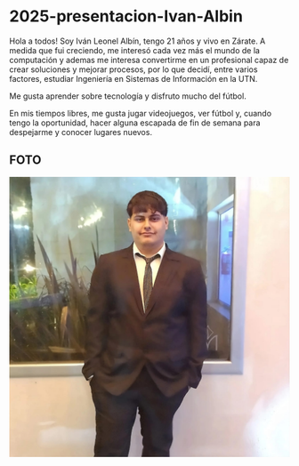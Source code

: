 # 2025-presentacion-Ivan-Albin
Hola a todos! Soy Iván Leonel Albín, tengo 21 años y vivo en Zárate. A medida que fui creciendo, me interesó cada vez más el mundo de la computación y ademas me interesa convertirme en un profesional capaz de crear soluciones y mejorar procesos, por lo que decidí, entre varios factores, estudiar Ingeniería en Sistemas de Información en la UTN.

Me gusta aprender sobre tecnología y disfruto mucho del fútbol.

En mis tiempos libres, me gusta jugar videojuegos, ver fútbol y, cuando tengo la oportunidad, hacer alguna escapada de fin de semana para despejarme y conocer lugares nuevos.

## FOTO 
![Mi foto](foto%20presentacion.jpg)
